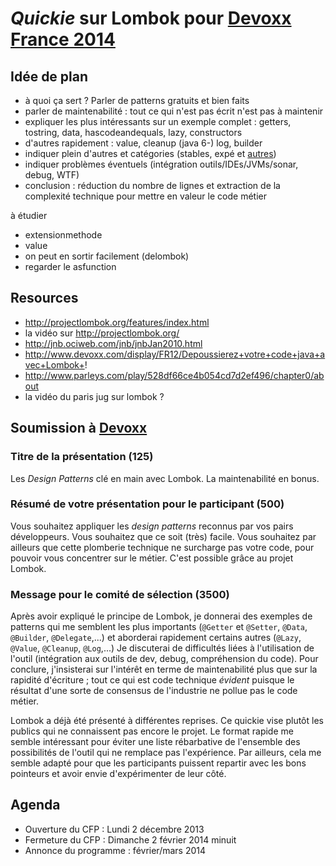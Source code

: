 _Quickie_ sur Lombok pour [Devoxx France 2014](http://cfp.devoxx.fr/cfp/proposal/new)
=============

## Idée de plan

* à quoi ça sert ? Parler de patterns gratuits et bien faits
* parler de maintenabilité : tout ce qui n'est pas écrit n'est pas à maintenir
* expliquer les plus intéressants sur un exemple complet : getters, tostring, data, hascodeandequals, lazy, constructors
* d'autres rapidement : value, cleanup (java 6-) log, builder
* indiquer plein d'autres et catégories (stables, expé et [autres](https://github.com/peichhorn/lombok-pg))
* indiquer problèmes éventuels (intégration outils/IDEs/JVMs/sonar, debug, WTF)
* conclusion : réduction du nombre de lignes et extraction de la complexité technique pour mettre en valeur le code métier

à étudier
* extensionmethode
* value
* on peut en sortir facilement (delombok)
* regarder le asfunction

## Resources

* http://projectlombok.org/features/index.html
* la vidéo sur http://projectlombok.org/
* http://jnb.ociweb.com/jnb/jnbJan2010.html
* http://www.devoxx.com/display/FR12/Depoussierez+votre+code+java+avec+Lombok+!
* http://www.parleys.com/play/528df66ce4b054cd7d2ef496/chapter0/about
* la vidéo du paris jug sur lombok ?

## Soumission à [Devoxx](http://cfp.devoxx.fr/cfp/proposal/new)

### Titre de la présentation (125)

Les _Design Patterns_ clé en main avec Lombok. La maintenabilité en bonus.

### Résumé de votre présentation pour le participant (500)

Vous souhaitez appliquer les _design patterns_ reconnus par vos pairs développeurs. Vous souhaitez que ce soit (très) facile. Vous souhaitez par ailleurs que cette plomberie technique ne surcharge pas votre code, pour pouvoir vous concentrer sur le métier. C'est possible grâce au projet Lombok.

### Message pour le comité de sélection (3500)

Après avoir expliqué le principe de Lombok, je donnerai des exemples de patterns qui me semblent les plus importants (`@Getter` et `@Setter`, `@Data`, `@Builder`, `@Delegate`,...) et aborderai rapidement certains autres (`@Lazy`, `@Value`, `@Cleanup`, `@Log`,...) Je discuterai de difficultés liées à l'utilisation de l'outil (intégration aux outils de dev, debug, compréhension du code). Pour conclure, j'insisterai sur l'intérêt en terme de maintenabilité plus que sur la rapidité d'écriture ; tout ce qui est code technique _évident_ puisque le résultat d'une sorte de consensus de l'industrie ne pollue pas le code métier.

Lombok a déjà été présenté à différentes reprises. Ce quickie vise plutôt les publics qui ne connaissent pas encore le projet. Le format rapide me semble intéressant pour éviter une liste rébarbative de l'ensemble des possibilités de l'outil qui ne remplace pas l'expérience. Par ailleurs, cela me semble adapté pour que les participants puissent repartir avec les bons pointeurs et avoir envie d'expérimenter de leur côté.

## Agenda

- Ouverture du CFP : Lundi 2 décembre 2013
- Fermeture du CFP : Dimanche 2 février 2014 minuit
- Annonce du programme : février/mars 2014
